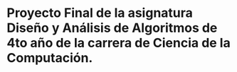 # Proyecto Final de la asignatura Diseño y Análisis de Algoritmos de 4to año de la carrera de Ciencia de la Computación.